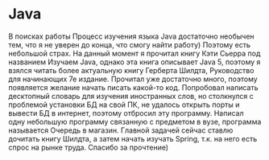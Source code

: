 # Java
В поисках работы
Процесс изучения языка Java достаточно необычен тем, что я не уверен до конца, что смогу найти работу) Поэтому есть небольшой страх.
На данный момент я прочитал книгу Кэти Сьерра под названием Изучаем Java, однако эта книга описывает Java 5, поэтому я взялся читать более актуальную книгу Герберта Шилдта, Руководство для начинающих 7е издание. Прочитал уже достаточно много, поэтому появляется желание начать писать какой-то код.
Попробовал написать десктопный словарь для изучения иностранных слов, но столкнулся с проблемой установки БД на свой ПК, не удалось открыть порты и вывести БД в интернет, поэтому отбросил эту программу. Написал одну небольшую программу связанную с предметом в вузе, программа называется Очередь в магазин.
Главной задачей сейчас ставлю дочитать книгу Шилдта, а затем начать изучать Spring, т.к. на него есть спрос на рынке труда.
Спасибо за прочтение) 
